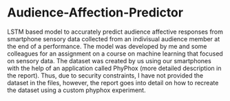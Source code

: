 # Audience-Affection-Predictor
LSTM based model to accurately predict audience affective responses from smartphone sensory data collected from an indivisual audience member at the end of a performance.
The model was developed by me and some colleagues for an assignment on a course on machine learning that focused on sensory data. The dataset was created by us using our smartphones with the help of an application called PhyPhox (more detailed description in the report). Thus, due to security constraints, I have not provided the dataset in the files, however, the report goes into detail on how to recreate the dataset using a custom phyphox experiment.
